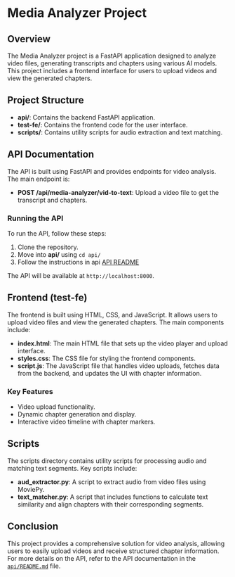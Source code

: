 # Media Analyzer Project

## Overview
The Media Analyzer project is a FastAPI application designed to analyze video files, generating transcripts and chapters using various AI models. This project includes a frontend interface for users to upload videos and view the generated chapters.

## Project Structure
- **api/**: Contains the backend FastAPI application.
- **test-fe/**: Contains the frontend code for the user interface.
- **scripts/**: Contains utility scripts for audio extraction and text matching.

## API Documentation
The API is built using FastAPI and provides endpoints for video analysis. The main endpoint is:

- **POST /api/media-analyzer/vid-to-text**: Upload a video file to get the transcript and chapters.

### Running the API
To run the API, follow these steps:
1. Clone the repository.
2. Move into **api/** using `cd api/` 
3. Follow the instructions in api [API README](api/README.md)

The API will be available at `http://localhost:8000`.

## Frontend (test-fe)
The frontend is built using HTML, CSS, and JavaScript. It allows users to upload video files and view the generated chapters. The main components include:

- **index.html**: The main HTML file that sets up the video player and upload interface.
- **styles.css**: The CSS file for styling the frontend components.
- **script.js**: The JavaScript file that handles video uploads, fetches data from the backend, and updates the UI with chapter information.

### Key Features
- Video upload functionality.
- Dynamic chapter generation and display.
- Interactive video timeline with chapter markers.

## Scripts
The scripts directory contains utility scripts for processing audio and matching text segments. Key scripts include:

- **aud_extractor.py**: A script to extract audio from video files using MoviePy.
- **text_matcher.py**: A script that includes functions to calculate text similarity and align chapters with their corresponding segments.



## Conclusion
This project provides a comprehensive solution for video analysis, allowing users to easily upload videos and receive structured chapter information. For more details on the API, refer to the API documentation in the [`api/README.md`](api/README.md) file.
